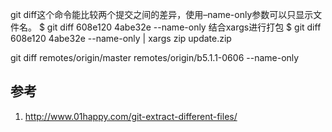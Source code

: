 
git diff这个命令能比较两个提交之间的差异，使用–name-only参数可以只显示文件名。
$ git diff 608e120 4abe32e --name-only
结合xargs进行打包
$ git diff 608e120 4abe32e --name-only | xargs zip update.zip

git diff remotes/origin/master remotes/origin/b5.1.1-0606 --name-only

## 参考
1.  http://www.01happy.com/git-extract-different-files/